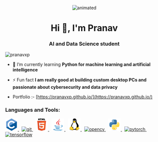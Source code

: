 <p align="center">
  <img src="https://media.giphy.com/media/v1.Y2lkPTc5MGI3NjExNmZlNDk0MGI2MDkyZTE1ODAxOTNjMzI1NjYwZGJjODZkMDVhNTI5NyZjdD1n/Nx0rz3jtxtEre/giphy.gif" alt="animated" />
</p>

<h1 align="center">Hi 👋, I'm Pranav</h1>
<h3 align="center">AI and Data Science student </h3>

<p align="left"> <img src="https://komarev.com/ghpvc/?username=pranavxp&label=Profile%20views&color=008040&style=flat" alt="pranavxp" /> </p>

- 🌱 I’m currently learning **Python for machine learning and artificial intelligence**

- ⚡ Fun fact **I am really good at building custom desktop PCs and passionate about cybersecurity and data privacy**

- Portfolio :- [https://pranavxp.github.io/](https://pranavxp.github.io/)

<h3 align="left">Languages and Tools:</h3>
<p align="left"> 
<a href="https://www.cprogramming.com/"> 
<img src="https://raw.githubusercontent.com/devicons/devicon/master/icons/c/c-original.svg" alt="c" width="40" height="40"/> 
</a>&nbsp;
<a href="https://git-scm.com/"  >
<img src="https://www.vectorlogo.zone/logos/git-scm/git-scm-icon.svg" alt="git" width="40" height="40"/>
</a>&nbsp;
<a href="https://www.w3.org/html/"  >
<img src="https://raw.githubusercontent.com/devicons/devicon/master/icons/html5/html5-original-wordmark.svg" alt="html5" width="40" height="40"/> 
</a>&nbsp;
<a href="https://www.java.com"  >
<img src="https://raw.githubusercontent.com/devicons/devicon/master/icons/java/java-original.svg" alt="java" width="40" height="40"/> 
</a>&nbsp;
<a href="https://www.linux.org/"  > 
<img src="https://raw.githubusercontent.com/devicons/devicon/master/icons/linux/linux-original.svg" alt="linux" width="40" height="40"/> 
</a>&nbsp;
<a href="https://opencv.org/"  > 
<img src="https://www.vectorlogo.zone/logos/opencv/opencv-icon.svg" alt="opencv" width="40" height="40"/> 
</a>&nbsp;
<a href="https://www.python.org"  > 
<img src="https://raw.githubusercontent.com/devicons/devicon/master/icons/python/python-original.svg" alt="python" width="40" height="40"/>
</a>&nbsp;
<a href="https://pytorch.org/"  > 
<img src="https://www.vectorlogo.zone/logos/pytorch/pytorch-icon.svg" alt="pytorch" width="40" height="40"/> 
</a>&nbsp;
<a href="https://www.tensorflow.org"  > 
<img src="https://www.vectorlogo.zone/logos/tensorflow/tensorflow-icon.svg" alt="tensorflow" width="40" height="40"/> 
</a>
</p>


